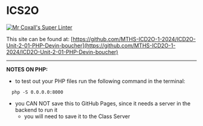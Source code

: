 # ICS2O

[![Mr Coxall's Super Linter](https://github.com/MTHS-ICD2O-1-2024/ICD2O-Unit-2-01-PHP-Devin-boucher/workflows/Mr%20Coxall's%20Super%20Linter/badge.svg)](https://github.com/MTHS-ICD2O-1-2024/ICD2O-Unit-2-01-PHP-Devin-boucher/actions)

This site can be found at: [https://github.com/MTHS-ICD2O-1-2024/ICD2O-Unit-2-01-PHP-Devin-boucher](https://github.com/MTHS-ICD2O-1-2024/ICD2O-Unit-2-01-PHP-Devin-boucher)

---

**NOTES ON PHP:**
- to test out your PHP files run the following command in the terminal:
```console
  php -S 0.0.0.0:8000
```
- you CAN NOT save this to GitHub Pages, since it needs a server in the backend to run it
  - you will need to save it to the Class Server
